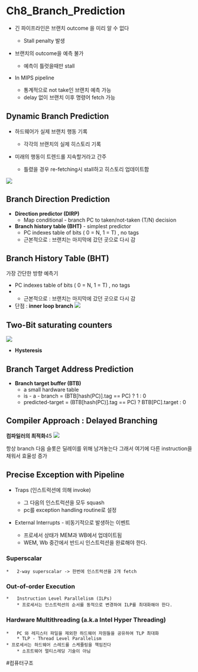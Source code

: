 # Ch8_Branch_Prediction

* 긴 파이프라인은 브랜치 outcome 을 미리 알 수 없다
	* Stall penalty 발생

* 브랜치의 outcome을 예측 불가
	* 예측이 틀렷을때만 stall

* In MIPS pipeline
	* 통계적으로 not take인 브랜치 예측 가능
	* delay 없이 브랜치 이후 명령어 fetch 가능


## Dynamic Branch Prediction
* 하드웨어가 실제 브랜치 행동 기록
	* 각각의 브랜치의 실제 히스토리 기록

* 미래의 행동이 트렌드롤 지속할거라고 간주
	* 틀렸을 경우 re-fetching시 stall하고 히스토리 업데이트함

![](Ch8_Branch_Prediction/BB307E26-29AC-4ED2-A6A9-ECE5ED0BA825.png)


## Branch Direction Prediction
* **Direction predictor (DIRP)**
	* Map conditional - branch PC to taken/not-taken (T/N) decision
* **Branch history table (BHT)** - simplest predictor
	* PC indexes table of bits ( 0 = N, 1 = T) , no tags
	* 근본적으로 : 브랜치는 마지막에 갔던 곳으로 다시 감

## Branch History Table (BHT)
가장 간단한 방향 예측기
*  PC indexes table of bits ( 0 = N, 1 = T) , no tags
* 	* 근본적으로 : 브랜치는 마지막에 갔던 곳으로 다시 감
* 단점 : **inner loop branch**
![](Ch8_Branch_Prediction/CEEC318D-92D0-4F91-99D8-7F85CC0DCACF.png)



## Two-Bit saturating counters
![](Ch8_Branch_Prediction/4FC24E84-A7FB-4259-8A28-812D86239170.png)

* **Hysteresis**

## Branch Target Address Prediction
* **Branch target buffer (BTB)**
	* a small hardware table
	* is - a - branch = (BTB[hash(PC)].tag == PC) ? 1 : 0
	* predicted-target = (BTB[hash(PC)].tag == PC) ? BTB[PC].target : 0 
	
## Compiler Approach : Delayed Branching
**컴파일러의 최적화**45
![](Ch8_Branch_Prediction/AA3D584D-D1E4-47C2-9345-A81DADDC4EBB.png)

항상 branch 다음 슬롯은 딜레이를 위해 남겨놓는다
그래서 여기에 다른 instruction을 채워서 효율성 증가


## Precise Exception with Pipeline
* Traps (인스트럭션에 의해 invoke)
	* 그 다음의 인스트럭션을 모두  squash
	* pc를 exception handling routine로 설정

* External Interrupts - 비동기적으로 발생하는 이벤트
	* 프로세서 상태가 MEM과 WB에서 업데이트됨
	* WEM, Wb 중간에서 반드시 인스트럭션을 완료해야 한다.

### Superscalar	
	* 	2-way superscalar -> 한번에 인스트럭션을 2개 fetch

### Out-of-order Execution
	* 	Instruction Level Parallelism (ILPs) 
		* 프로세서는 인스트럭션의 순서를 동적으로 변경하여 ILP를 최대화해야 한다.

### Hardware Multithreading (a.k.a Intel Hyper Threading)
	* 	PC 와 레지스터 파일을 제외한 하드웨어 자원들을 공유하여 TLP 최대화
		* TLP - Thread Level Parallelism
	* 프로세서는 하드웨어 스레드를 스케쥴링을 책임진다
		* 소프트웨어 멀티스레딩 기술이 아님









#컴퓨터구조